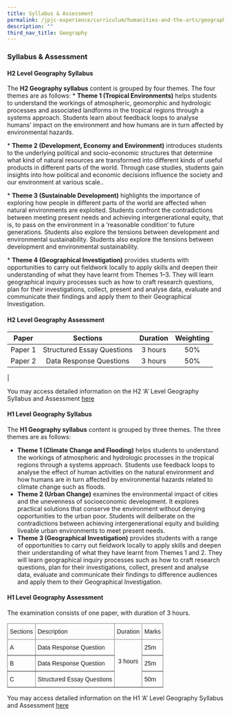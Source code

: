 ```yaml
---
title: Syllabus & Assessment
permalink: /jpjc-experience/curriculum/humanities-and-the-arts/geography/syllabus-and-assessment/
description: ""
third_nav_title: Geography
---
```

### **Syllabus & Assessment**
#### **H2 Level Geography Syllabus**
The **H2 Geography syllabus** content is grouped by four themes. The four themes are as follows:
* **Theme 1 (Tropical Environments)** helps students to understand the workings of atmospheric, geomorphic and hydrologic processes and associated landforms in the tropical regions through a systems approach. Students learn about feedback loops to analyse humans’ impact on the environment and how humans are in turn affected by environmental hazards.

* **Theme 2 (Development, Economy and Environment)** introduces students to the underlying political and socio-economic structures that determine what kind of natural resources are transformed into different kinds of useful products in different parts of the world. Through case studies, students gain insights into how political and economic decisions influence the society and our environment at various scale..

* **Theme 3 (Sustainable Development)** highlights the importance of exploring how people in different parts of the world are affected when natural environments are exploited. Students confront the contradictions between meeting present needs and achieving intergenerational equity, that is, to pass on the environment in a ‘reasonable condition’ to future generations. Students also explore the tensions between development and environmental sustainability. Students also explore the tensions between development and environmental sustainability.

* **Theme 4 (Geographical Investigation)** provides students with opportunities to carry out fieldwork locally to apply skills and deepen their understanding of what they have learnt from Themes 1–3. They will learn geographical inquiry processes such as how to craft research questions, plan for their investigations, collect, present and analyse data, evaluate and communicate their findings and apply them to their Geographical Investigation.

#### **H2 Level Geography Assessment**

| Paper | Sections | Duration | Weighting |
|:---:|:---:|:---:|:---:|
| Paper 1 | Structured Essay Questions | 3 hours | 50% |
| Paper 2 | Data Response Questions | 3 hours | 50% |
|

You may access detailed information on the H2 ‘A’ Level Geography Syllabus and Assessment [here](/files/geog%20pdf.pdf)

#### **H1 Level Geography Syllabus**
The **H1 Geography syllabus** content is grouped by three themes. The three themes are as follows:

*   **Theme 1 (Climate Change and Flooding)** helps students to understand the workings of atmospheric and hydrologic processes in the tropical regions through a systems approach. Students use feedback loops to analyse the effect of human activities on the natural environment and how humans are in turn affected by environmental hazards related to climate change such as floods.
*   **Theme 2 (Urban Change)** examines the environmental impact of cities and the unevenness of socioeconomic development. It explores practical solutions that conserve the environment without denying opportunities to the urban poor. Students will deliberate on the contradictions between achieving intergenerational equity and building liveable urban environments to meet present needs.
*   **Theme 3 (Geographical Investigation)** provides students with a range of opportunities to carry out fieldwork locally to apply skills and deepen their understanding of what they have learnt from Themes 1 and 2. They will learn geographical inquiry processes such as how to craft research questions, plan for their investigations, collect, present and analyse data, evaluate and communicate their findings to difference audiences and apply them to their Geographical Investigation.

#### **H1 Level Geography Assessment**
The examination consists of one paper, with duration of 3 hours.

<style type="text/css">
.tg  {border-collapse:collapse;border-spacing:0;}
.tg td{border-color:black;border-style:solid;border-width:1px;font-family:Arial, sans-serif;font-size:14px;
  overflow:hidden;padding:10px 5px;word-break:normal;}
.tg th{border-color:black;border-style:solid;border-width:1px;font-family:Arial, sans-serif;font-size:14px;
  font-weight:normal;overflow:hidden;padding:10px 5px;word-break:normal;}
.tg .tg-c3ow{border-color:inherit;text-align:center;vertical-align:top}
.tg .tg-0pky{border-color:inherit;text-align:left;vertical-align:top}
</style>
<table class="tg">
<thead>
  <tr>
    <th class="tg-0pky">Sections</th>
    <th class="tg-0pky">Description</th>
    <th class="tg-0pky">Duration</th>
    <th class="tg-0pky">Marks</th>
  </tr>
</thead>
<tbody>
  <tr>
    <td class="tg-0pky">A</td>
    <td class="tg-0pky">Data Response Question</td>
    <td class="tg-c3ow" rowspan="3"><br><br>3 hours<br> </td>
    <td class="tg-0pky">25m</td>
  </tr>
  <tr>
    <td class="tg-0pky">B</td>
    <td class="tg-0pky">Data Response Question</td>
    <td class="tg-0pky">25m</td>
  </tr>
  <tr>
    <td class="tg-0pky">C</td>
    <td class="tg-0pky">Structured Essay Questions</td>
    <td class="tg-0pky">50m</td>
  </tr>
</tbody>
</table>

You may access detailed information on the H1 ‘A’ Level Geography Syllabus and Assessment [here](/files/geog%20syllabus.pdf)


